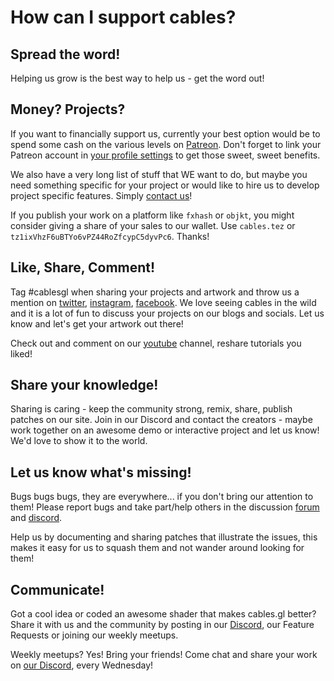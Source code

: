 # How can I support cables?

## Spread the word!

Helping us grow is the best way to help us - get the word out!

## Money? Projects?

If you want to financially support us, currently your best option would be to spend some cash on the various levels on [Patreon](https://www.patreon.com/cables_gl).
Don't forget to link your Patreon account in [your profile settings](https://cables.gl/settings) to get those sweet, sweet benefits.

We also have a very long list of stuff that WE want to do, but maybe you need something specific for your project
or would like to hire us to develop project specific features. Simply [contact us](mailto:hi@undev.de)!

If you publish your work on a platform like `fxhash` or `objkt`, you might consider giving a share of your sales to our wallet.
Use `cables.tez` or `tz1ixVhzF6uBTYo6vPZ44RoZfcypC5dyvPc6`. Thanks!

## Like, Share, Comment!

Tag #cablesgl when sharing your projects and artwork and throw us a mention on [twitter](https://twitter.com/cables_gl), [instagram](https://www.instagram.com/cables_gl), [facebook](https://www.facebook.com/cablesgl).
We love seeing cables in the wild and it is a lot of fun to discuss your projects on our blogs and socials. 
Let us know and let's get your artwork out there!

Check out and comment on our [youtube](https://www.youtube.com/c/cablesgl) channel, reshare tutorials you liked!

## Share your knowledge!

Sharing is caring - keep the community strong, remix, share, publish patches on our site. 
Join in our Discord and contact the creators - maybe work together on an awesome demo or interactive project and let us know! 
We'd love to show it to the world.

## Let us know what's missing!

Bugs bugs bugs, they are everywhere... if you don't bring our attention to them! 
Please report bugs and take part/help others in the discussion [forum](https://github.com/cables-gl/cables_docs/discussions) and [discord](https://discordapp.com/invite/AGTarWv). 

Help us by documenting and sharing patches that illustrate the issues, this makes it easy for us to squash them and not wander around looking for them!

## Communicate!

Got a cool idea or coded an awesome shader that makes cables.gl better? 
Share it with us and the community by posting in our [Discord](https://github.com/cables-gl/cables_docs/discussions), our Feature Requests or joining our weekly meetups.

Weekly meetups? Yes! Bring your friends! Come chat and share your work on [our Discord](https://discordapp.com/invite/AGTarWv), every Wednesday!

